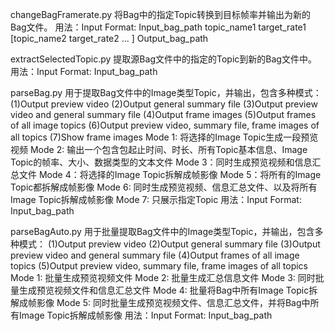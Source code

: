 changeBagFramerate.py
将Bag中的指定Topic转换到目标帧率并输出为新的Bag文件。
用法：Input Format: Input_bag_path topic_name1 target_rate1 [topic_name2 target_rate2 ... ] Output_bag_path

extractSelectedTopic.py
提取源Bag文件中的指定的Topic到新的Bag文件中。
用法：Input Format: Input_bag_path

parseBag.py
用于提取Bag文件中的Image类型Topic，并输出，包含多种模式：
	(1)Output preview video
	(2)Output general summary file
	(3)Output preview video and general summary file
	(4)Output frame images
	(5)Output frames of all image topics
	(6)Output preview video, summary file, frame images of all topics
	(7)Show frame images
Mode 1: 将选择的Image Topic生成一段预览视频
Mode 2: 输出一个包含包起止时间、时长、所有Topic基本信息、Image Topic的帧率、大小、数据类型的文本文件
Mode 3：同时生成预览视频和信息汇总文件
Mode 4：将选择的Image Topic拆解成帧影像
Mode 5：将所有的Image Topic都拆解成帧影像
Mode 6: 同时生成预览视频、信息汇总文件、以及将所有Image Topic拆解成帧影像
Mode 7: 只展示指定Topic
用法：Input Format: Input_bag_path

parseBagAuto.py
用于批量提取Bag文件中的Image类型Topic，并输出，包含多种模式：
	(1)Output preview video
	(2)Output general summary file
	(3)Output preview video and general summary file
	(4)Output frames of all image topics
	(5)Output preview video, summary file, frame images of all topics
Mode 1: 批量生成预览视频文件
Mode 2: 批量生成汇总信息文件
Mode 3: 同时批量生成预览视频文件和信息汇总文件
Mode 4: 批量将Bag中所有Image Topic拆解成帧影像
Mode 5: 同时批量生成预览视频文件、信息汇总文件，并将Bag中所有Image Topic拆解成帧影像
用法：Input Format: Input_bag_path